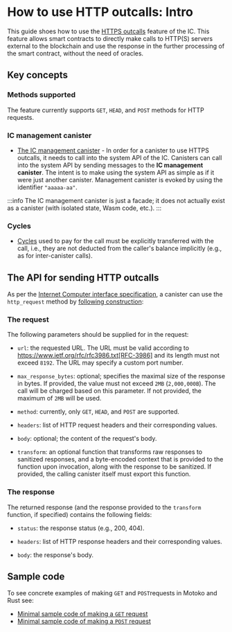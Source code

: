 # How to use HTTP outcalls: Intro

This guide shoes how to use the [HTTPS outcalls](../index.md) feature of the IC. This feature allows smart contracts to directly make calls to HTTP(S) servers external to the blockchain and use the response in the further processing of the smart contract, without the need of oracles.

## Key concepts

### Methods supported

The feature currently supports `GET`, `HEAD`, and `POST` methods for HTTP requests.

### IC management canister
* [The IC management canister](https://internetcomputer.org/docs/current/references/ic-interface-spec#ic-management-canister) - In order for a canister to use HTTPS outcalls, it needs to call into the system API of the IC. Canisters can call into the system API by sending messages to the **IC management canister**. The intent is to make using the system API as simple as if it were just another canister. Management canister is evoked by using the identifier `"aaaaa-aa"`.

:::info
The IC management canister is just a facade; it does not actually exist as a canister (with isolated state, Wasm code, etc.). 
:::

### Cycles

* [Cycles](../../gas-cost.md) used to pay for the call must be explicitly transferred with the call, i.e., they are not deducted from the caller's balance implicitly (e.g., as for inter-canister calls).

## The API for sending HTTP outcalls

As per the [Internet Computer interface specification](https://internetcomputer.org/docs/current/references/ic-interface-spec), a canister can use the `http_request` method by [following construction](https://internetcomputer.org/docs/current/references/ic-interface-spec#ic-http_request):

### The request
The following parameters should be supplied for in the request:

-   `url`: the requested URL. The URL must be valid according to https://www.ietf.org/rfc/rfc3986.txt[RFC-3986] and its length must not exceed `8192`. The URL may specify a custom port number.

-   `max_response_bytes`: optional; specifies the maximal size of the response in bytes. If provided, the value must not exceed `2MB` (`2,000,000B`). The call will be charged based on this parameter. If not provided, the maximum of `2MB` will be used.

-   `method`: currently, only `GET`, `HEAD`, and `POST` are supported.

-   `headers`: list of HTTP request headers and their corresponding values.

-   `body`: optional; the content of the request's body.

-   `transform`: an optional function that transforms raw responses to sanitized responses, and a byte-encoded context that is provided to the function upon invocation, along with the response to be sanitized. If provided, the calling canister itself must export this function.

### The response

The returned response (and the response provided to the `transform` function, if specified) contains the following fields:

-   `status`: the response status (e.g., 200, 404).

-   `headers`: list of HTTP response headers and their corresponding values.

-   `body`: the response's body.

## Sample code

To see concrete examples of making `GET` and `POST`requests in Motoko and Rust see:

* [Minimal sample code of making a `GET` request](./https-outcalls-get.md)
* [Minimal sample code of making a `POST` request](./https-outcalls-post.md)

